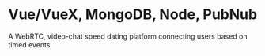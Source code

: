 # Vue/VueX, MongoDB, Node, PubNub
A WebRTC, video-chat speed dating platform connecting users based on timed events
